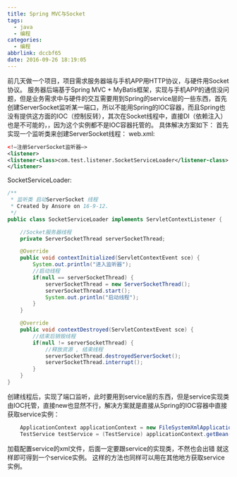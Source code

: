 ```yaml
---
title: Spring MVC与Socket
tags:
  - java
  - 编程
categories:
  - 编程
abbrlink: dccbf65
date: 2016-09-26 18:19:05
---
```


前几天做一个项目，项目需求服务器端与手机APP用HTTP协议，与硬件用Socket协议。 服务器后端基于Spring MVC + MyBatis框架，实现与手机APP的通信没问题，但是业务需求中与硬件的交互需要用到Spring的service层的一些东西，首先创建ServerSocket监听某一端口，所以不能用Spring的IOC容器，而且Spring也没有提供这方面的IOC（控制反转），其次在Socket线程中，直接DI（依赖注入）也是不可能的，，因为这个实例都不是IOC容器托管的。 具体解决方案如下： 首先实现一个监听类来创建ServerSocket线程： web.xml:

```xml
<!–注册ServerSocket监听器–>
<listener>
<listener-class>com.test.listener.SocketServiceLoader</listener-class>
</listener>
```


SocketServiceLoader:

```java
/**
 * 监听类 启动ServerSocket 线程
 * Created by Ansore on 16-9-12.
 */
public class SocketServiceLoader implements ServletContextListener {

    //Socket服务器线程
    private ServerSocketThread serverSocketThread;

    @Override
    public void contextInitialized(ServletContextEvent sce) {
        System.out.println("进入监听器");
        //启动线程
        if(null == serverSocketThread) {
            serverSocketThread = new ServerSocketThread();
            serverSocketThread.start();
            System.out.println("启动线程");
        }
    }

    @Override
    public void contextDestroyed(ServletContextEvent sce) {
        //结束后销毁线程
        if(null != serverSocketThread) {
            //释放资源 , 结束线程
            serverSocketThread.destroyedServerSocket();
            serverSocketThread.interrupt();
        }
    }
}
```


创建线程后，实现了端口监听，此时要用到service层的东西，但是service实现类由IOC托管，直接new也显然不行，解决方案就是直接从Spring的IOC容器中直接获取service实例：

```java
    ApplicationContext applicationContext = new FileSystemXmlApplicationContext("classpath:spring/spring.xml");
    TestService testService = (TestService) applicationContext.getBean("testServiceImpl");
```


加载配置service的xml文件，后面一定要跟service的实现类，不然也会出错 就这样即可得到一个service实例。 这样的方法也同样可以用在其他地方获取service实例。
